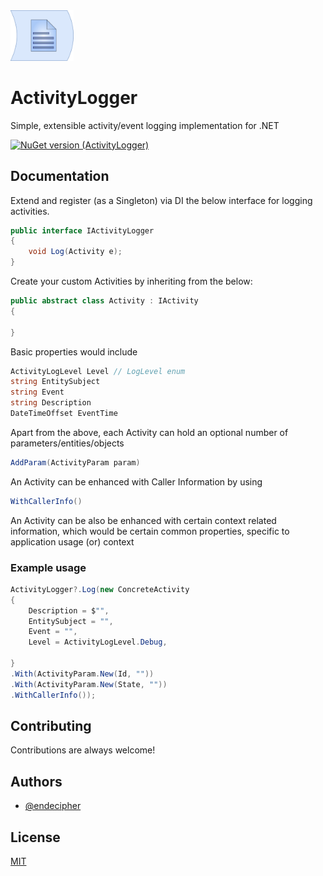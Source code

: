 <img alt="packageIcon" src="https://github.com/endecipher/ActivityLogger/blob/main/packageIcon.png" width=20% height=20%> 

# ActivityLogger

Simple, extensible activity/event logging implementation for .NET

[![NuGet version (ActivityLogger)](https://img.shields.io/nuget/v/ActivityLogger.svg?style=flat-square)](https://www.nuget.org/packages/ActivityLogger/)

## Documentation

Extend and register (as a Singleton) via DI the below interface for logging activities.
```C#
public interface IActivityLogger
{
    void Log(Activity e);
}
```

Create your custom Activities by inheriting from the below:
```C#
public abstract class Activity : IActivity
{
    
}
```



Basic properties would include
```C#
ActivityLogLevel Level // LogLevel enum
string EntitySubject 
string Event 
string Description 
DateTimeOffset EventTime 
```

Apart from the above, each Activity can hold an optional number of parameters/entities/objects
```C#
AddParam(ActivityParam param)
```

An Activity can be enhanced with Caller Information by using 
```C#
WithCallerInfo()
```

An Activity can be also be enhanced with certain context related information, which would be certain common properties, specific to application usage (or) context


### Example usage
```C#
ActivityLogger?.Log(new ConcreteActivity
{
    Description = $"",
    EntitySubject = "",
    Event = "",
    Level = ActivityLogLevel.Debug,

}
.With(ActivityParam.New(Id, ""))
.With(ActivityParam.New(State, ""))
.WithCallerInfo());
```

 



## Contributing

Contributions are always welcome!



## Authors

- [@endecipher](https://www.github.com/endecipher)


## License

[MIT](https://choosealicense.com/licenses/mit/)


